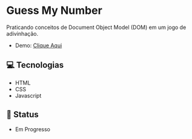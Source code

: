 # Guess My Number

Praticando conceitos de Document Object Model (DOM) em um jogo de adivinhação.

- Demo: <a href="https://g-101-guessmynumber.netlify.app/" target="_blank"> Clique Aqui </a>

## 💻 Tecnologias

- HTML
- CSS
- Javascript

## 🚧 Status

- Em Progresso

<!-- ## 🎨 Variáveis -->
